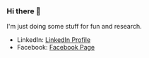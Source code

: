 ### Hi there 👋

I'm just doing some stuff for fun and research.

- LinkedIn: [LinkedIn Profile](https://www.linkedin.com/in/goryainov/)
- Facebook: [Facebook Page](https://facebook.com/goryainov)

<!--
**alex-gph1/alex-gph1** is a ✨ _special_ ✨ repository because its `README.md` (this file) appears on your GitHub profile.

Here are some ideas to get you started:

- 🔭 I’m currently working on ...
- 🌱 I’m currently learning ...
- 👯 I’m looking to collaborate on ...
- 🤔 I’m looking for help with ...
- 💬 Ask me about ...
- 📫 How to reach me: ...
- 😄 Pronouns: ...
- ⚡ Fun fact: ...
-->
